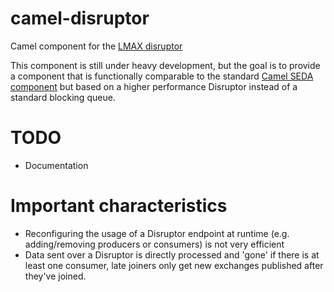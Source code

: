 camel-disruptor
===============

Camel component for the [LMAX disruptor](https://github.com/LMAX-Exchange/disruptor)

This component is still under heavy development, but the goal is to provide a component that is functionally comparable
to the standard [Camel SEDA component](http://camel.apache.org/seda.html) but based on a higher performance Disruptor
instead of a standard blocking queue.

TODO
====
- Documentation


Important characteristics
=========================
- Reconfiguring the usage of a Disruptor endpoint at runtime (e.g. adding/removing producers or consumers) is not very  efficient
- Data sent over a Disruptor is directly processed and 'gone' if there is at least one consumer, late joiners only get new exchanges published after they've joined.
